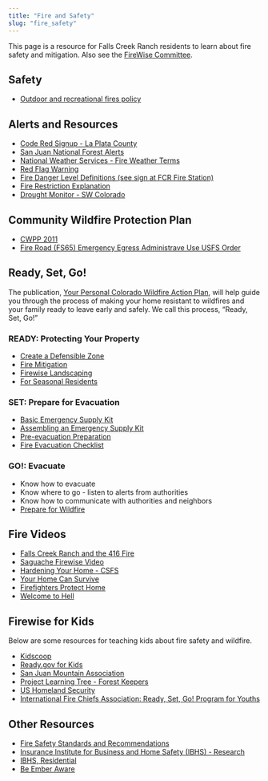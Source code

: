 ```yaml
---
title: "Fire and Safety"
slug: "fire_safety"
---
```


This page is a resource for Falls Creek Ranch residents to learn about fire safety and mitigation. Also see the [FireWise Committee](/committees/firewise/).

## Safety

- [Outdoor and recreational fires policy](/uploads/documents/outdoor_recreational_fires_policy_2020.pdf)

## Alerts and Resources

- [Code Red Signup - La Plata County](https://public.coderedweb.com/CNE/en-US/BFEA18547A8D)
- [San Juan National Forest Alerts](https://www.fs.usda.gov/alerts/sanjuan/alerts-notices)
- [National Weather Services - Fire Weather Terms](https://www.weather.gov/gjt/firewx_terms)
- [Red Flag Warning](https://www.iafc.org/docs/default-source/pdf/red-flag-resource-short.pdf)
- [Fire Danger Level Definitions (see sign at FCR Fire Station)](https://www.fs.usda.gov/Internet/FSE_DOCUMENTS/stelprd3837307.pdf)
- [Fire Restriction Explanation](https://gacc.nifc.gov/rmcc/dispatch_centers/r2gjc/fireinfo_restrictions/Explanation_of_Fire_Restrictions.pdf)
- [Drought Monitor - SW Colorado](https://droughtmonitor.unl.edu/CurrentMap/StateDroughtMonitor.aspx?CO)

## Community Wildfire Protection Plan

- [CWPP 2011](/uploads/2016/03/FCR-Community-Wildfire-Protection-Plan-2011.pdf)
- [Fire Road (FS65) Emergency Egress Administrave Use USFS Order](/uploads/documents/FS-065-Emergency-Egress-Forest-Order.pdf)

## Ready, Set, Go!

The publication, [Your Personal Colorado Wildfire Action Plan](https://uploads1.squarespace.com/uploads/5ea64a6b9614427b0ff93e6d/t/5ebabf24fe32d81b7ca8d550/1589297053102/Colorado-Ready-Set-Go-Wildfire-Action-Plan.pdf), will help guide you through the process of making your home resistant to wildfires and your family ready to leave early and safely. We call this process, “Ready, Set, Go!”

### READY: Protecting Your Property

- [Create a Defensible Zone](https://csfs.colostate.edu/media/sites/22/2021/04/2021_CSFS_HIZGuide_Web.pdf)
- [Fire Mitigation](https://csfs.colostate.edu/wildfire-mitigation/protect-your-home-property-from-wildfire/)
- [Firewise Landscaping](https://www.nfpa.org/-/media/Files/Firewise/Brochures-and-Guides/FirewiseGuideToLandscapeandConstruction.ashx)
- [For Seasonal Residents](https://www.iafc.org/docs/default-source/pdf/seasonal-resident-and-property-owner.pdf)

### SET: Prepare for Evacuation

- [Basic Emergency Supply Kit](https://www.ready.gov/sites/default/files/2021-02/ready_checklist.pdf)
- [Assembling an Emergency Supply Kit](https://www.readyforwildfire.org/prepare-for-wildfire/get-set/emergency-supply-kit/)
- [Pre-evacuation Preparation](https://www.readyforwildfire.org/prepare-for-wildfire/go-evacuation-guide/pre-evacuation-preparation-steps/)
- [Fire Evacuation Checklist](https://www.fs.usda.gov/Internet/FSE_DOCUMENTS/stelprdb5305121.pdf)

### GO!: Evacuate

- Know how to evacuate
- Know where to go - listen to alerts from authorities
- Know how to communicate with authorities and neighbors
- [Prepare for Wildfire](https://www.readyforwildfire.org/prepare-for-wildfire/get-set/wildfire-action-plan/)

## Fire Videos

- [Falls Creek Ranch and the 416 Fire](https://www.nfpa.org/Public-Education/Fire-causes-and-risks/Wildfire/Firewise-USA/Firewise-USA-success)
- [Saguache Firewise Video](https://www.youtube.com/watch?v=ncUsdrNRdrg)
- [Hardening Your Home - CSFS](https://www.wildfireprepared.com/hardening-your-home.html)
- [Your Home Can Survive](https://www.youtube.com/watch?v=vL_syp1ZScM')
- [Firefighters Protect Home](https://www.youtube.com/watch?v=wypQc57kacg)
- [Welcome to Hell](https://www.dailymotion.com/video/x5cef2f)

## Firewise for Kids

Below are some resources for teaching kids about fire safety and wildfire.

- [Kidscoop](https://www.kidscoop.com/downloads/category/environment)
- [Ready.gov for Kids](https://www.ready.gov/kids)
- [San Juan Mountain Association](https://sjma.org/learn/after-school_programs/)
- [Project Learning Tree - Forest Keepers](https://www.plt.org/)
- [US Homeland Security](https://www.ready.gov/kids/disaster-facts/wildfires)
- [International Fire Chiefs Association: Ready, Set, Go! Program for Youths](https://www.wildlandfirersg.org/s/iafc2/youth-guides-MCA4KHXPSBM5G4NPGGGU3NRKGJQI?language=en_US)

## Other Resources

- [Fire Safety Standards and Recommendations](/uploads/2022/04/Fire-Safety-Standards-and-Recommendations-2022.pdf)
- [Insurance Institute for Business and Home Safety (IBHS) - Research](https://ibhs.org/wp-content/uploads/wpmembers/files/Near-Building_Noncombustible_Zone_Report_IBHS.pdf)
- [IBHS, Residential](https://ibhs.org/residential/)
- [Be Ember Aware](https://naes.agnt.unr.edu/PMS/Pubs/1510_2005_89.pdf)
